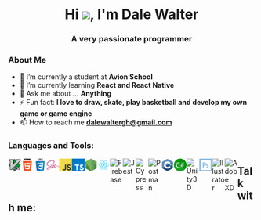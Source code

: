 <h1 align="center">Hi <img src="https://raw.githubusercontent.com/MartinHeinz/MartinHeinz/master/wave.gif" width="30px">, I'm Dale Walter</h1>
<h3 align="center">A very passionate programmer</h3>

### About Me
- 🔭 I’m currently a student at **Avion School**
- 🌱 I’m currently learning **React and React Native**
- 💬 Ask me about ... **Anything**
- ⚡ Fun fact: **I love to draw, skate, play basketball and develop my own game or game engine**
- 📫 How to reach me **dalewaltergh@gmail.com**

### Languages and Tools:
<p align="left"> 
  <img align="left" alt="VIM" width="26px" src="https://raw.githubusercontent.com/github/explore/80688e429a7d4ef2fca1e82350fe8e3517d3494d/topics/vim/vim.png"/>
  <img align="left" alt="HTML5" width="26px" src="https://raw.githubusercontent.com/github/explore/80688e429a7d4ef2fca1e82350fe8e3517d3494d/topics/html/html.png"/>
  <img align="left" alt="CSS3" width="26px" src="https://raw.githubusercontent.com/github/explore/80688e429a7d4ef2fca1e82350fe8e3517d3494d/topics/css/css.png"/>
  <img align="left" alt="SASS" width="26px" src="https://raw.githubusercontent.com/github/explore/80688e429a7d4ef2fca1e82350fe8e3517d3494d/topics/sass/sass.png"/>
  <img align="left" alt="Javascript" width="26px" src="https://raw.githubusercontent.com/github/explore/80688e429a7d4ef2fca1e82350fe8e3517d3494d/topics/javascript/javascript.png"/>
  <img align="left" alt="Typescript" width="26px" src="https://raw.githubusercontent.com/github/explore/80688e429a7d4ef2fca1e82350fe8e3517d3494d/topics/typescript/typescript.png"/>
  <img align="left" alt="NodeJS" width="26px" src="https://raw.githubusercontent.com/github/explore/80688e429a7d4ef2fca1e82350fe8e3517d3494d/topics/nodejs/nodejs.png"/>
  <img align="left" alt="React" width="26px" src="https://raw.githubusercontent.com/github/explore/80688e429a7d4ef2fca1e82350fe8e3517d3494d/topics/react/react.png"/>
  <img align="left" alt="Firebase" width="26px" src="https://www.vectorlogo.zone/logos/firebase/firebase-icon.svg"/>
  <img align="left" alt="Jest" width="26px" src="https://www.vectorlogo.zone/logos/jestjsio/jestjsio-icon.svg"/>
  <img align="left" alt="Cypress" width="26px" src="https://raw.githubusercontent.com/simple-icons/simple-icons/6e46ec1fc23b60c8fd0d2f2ff46db82e16dbd75f/icons/cypress.svg"/>
  <img align="left" alt="Postman" width="26px" src="https://www.vectorlogo.zone/logos/getpostman/getpostman-icon.svg"/>
  <img align="left" alt="C++" width="26px" src="https://raw.githubusercontent.com/github/explore/180320cffc25f4ed1bbdfd33d4db3a66eeeeb358/topics/cpp/cpp.png"/>
  <img align="left" alt="CSharp" width="26px" src="https://raw.githubusercontent.com/github/explore/80688e429a7d4ef2fca1e82350fe8e3517d3494d/topics/csharp/csharp.png"/>
  <img align="left" alt="Unity3D" width="26px" src="https://www.vectorlogo.zone/logos/unity3d/unity3d-icon.svg"/>
  <img align="left" alt="Photoshop" width="26px" src="https://raw.githubusercontent.com/devicons/devicon/master/icons/photoshop/photoshop-line.svg"/>
  <img align="left" alt="Illustrator" width="26px" src="https://www.vectorlogo.zone/logos/adobe_illustrator/adobe_illustrator-icon.svg"/>
  <img align="left" alt="Adobe XD" width="26px" src="https://cdn.worldvectorlogo.com/logos/adobe-xd.svg"/></p>


## Talk with me: 


[github]: https://github.com/wmaximdev
